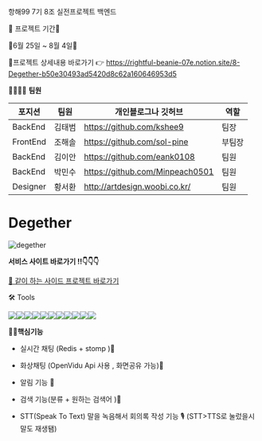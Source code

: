 항해99 7기 8조 실전프로젝트 백엔드


📆 프로젝트 기간📆



📆6월 25일  ~ 8월 4일📆 




🔎프로젝트 상세내용
바로가기 👉 https://rightful-beanie-07e.notion.site/8-Degether-b50e30493ad5420d8c62a160646953d5






👨‍👨‍👦‍👦 **팀원**


| 포지션 | 팀원 | 개인블로그나 깃허브 | 역할 |
| --- | --- | --- | --- |
| BackEnd | 김태범 | https://github.com/kshee9 | 팀장 |
| FrontEnd | 조해솔 | https://github.com/sol-pine | 부팀장 |
| BackEnd | 김이안 | https://github.com/eank0108 | 팀원 |
| BackEnd | 박민수 | https://github.com/Minpeach0501  | 팀원 |
| Designer | 황서환 | http://artdesign.woobi.co.kr/ | 팀원 |

# Degether
![degether](https://user-images.githubusercontent.com/105037035/181914211-32c60631-afcd-43f5-b050-731eecc7ee06.png)

**서비스 사이트 바로가기 !!👇👇👇**




[🌝 같이 하는 사이드 프로젝트 바로가기](http://degether.shop)







🛠 Tools


<img src="https://img.shields.io/badge/JAVA8-007396?style=for-the-badge&logo=java&logoColor=white"><img src="https://img.shields.io/badge/Spring-6DB33F?style=for-the-badge&logo=Spring&logoColor=white"><img src="https://img.shields.io/badge/mysql-4479A1?style=for-the-badge&logo=mysql&logoColor=white"><img src="https://img.shields.io/badge/amazonaws-232F3E?style=for-the-badge&logo=amazonaws&logoColor=white"><img src="https://img.shields.io/badge/github-181717?style=for-the-badge&logo=github&logoColor=white"><img src="https://img.shields.io/badge/Redis-DC382D?style=for-the-badge&logo=redis&logoColor=white"><img src="https://img.shields.io/badge/Gradle-02303A?style=for-the-badge&logo=Gradle&logoColor=white"><img src="https://img.shields.io/badge/OpenViduWebRtc-333333?style=for-the-badge&logo=WebRtc&logoColor=white"><img src="https://img.shields.io/badge/NGINX-009639?style=for-the-badge&logo=NGINX&logoColor=white"><img src="https://img.shields.io/badge/SPRINGSECURITY-6DB33F?style=for-the-badge&logo=SPRINGSECURITY&logoColor=white"><img src="https://img.shields.io/badge/DOCKER-2496ED?style=for-the-badge&logo=DOCKER&logoColor=white">
  
  




**💪🏼핵심기능**

- 실시간 채팅 (Redis + stomp )💬



- 화상채팅  (OpenVidu Api 사용 , 화면공유 가능)🔲


- 알림 기능 🔔



- 검색 기능(분류 + 원하는 검색어 )🔎


- STT(Speak To Text) 말을 녹음해서 회의록 작성 기능 🎙️ (STT>TTS로 눌렀을시 말도 재생됌)

